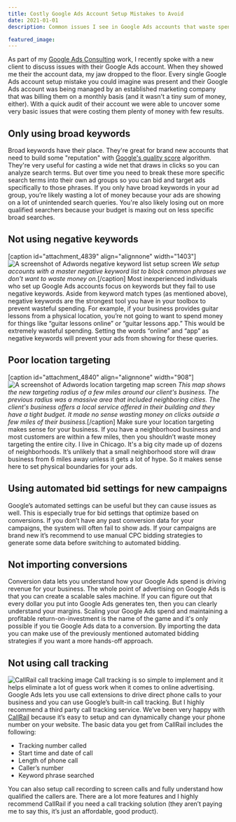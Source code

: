 ```yaml
---
title: Costly Google Ads Account Setup Mistakes to Avoid
date: 2021-01-01
description: Common issues I see in Google Ads accounts that waste spend and fail to generate profitability.

featured_image:
---
```

As part of my [Google Ads Consulting](https://www.gaintap.com/capabilities/search-engine-marketing-consulting/#googleadsconsulting) work, I recently spoke with a new client to discuss issues with their Google Ads account. When they showed me their the account data, my jaw dropped to the floor. Every single Google Ads account setup mistake you could imagine was present and their Google Ads account was being managed by an established marketing company that was billing them on a monthly basis (and it wasn't a tiny sum of money, either). With a quick audit of their account we were able to uncover some very basic issues that were costing them plenty of money with few results.

## Only using broad keywords

Broad keywords have their place. They're great for brand new accounts that need to build some "reputation" with [Google's quality score](https://support.google.com/google-ads/answer/140351?hl=en) algorithm. They're very useful for casting a wide net that draws in clicks so you can analyze search terms. But over time you need to break these more specific search terms into their own ad groups so you can bid and target ads specifically to those phrases. If you only have broad keywords in your ad group, you’re likely wasting a lot of money because your ads are showing on a lot of unintended search queries. You're also likely losing out on more qualified searchers because your budget is maxing out on less specific broad searches.

## Not using negative keywords

[caption id="attachment_4839" align="alignnone" width="1403"]![A screenshot of Adwords negative keyword list setup screen](https://www.gaintap.com/wp-content/uploads/2018/04/gaintap-master-negative-keyword-list.jpg) _We setup accounts with a master negative keyword list to block common phrases we don't want to waste money on._[/caption] Most inexperienced individuals who set up Google Ads accounts focus on keywords but they fail to use negative keywords. Aside from keyword match types (as mentioned above), negative keywords are the strongest tool you have in your toolbox to prevent wasteful spending. For example, if your business provides guitar lessons from a physical location, you’re not going to want to spend money for things like “guitar lessons online” or “guitar lessons app.” This would be extremely wasteful spending. Setting the words “online” and “app” as negative keywords will prevent your ads from showing for these queries.

## Poor location targeting

[caption id="attachment_4840" align="alignnone" width="908"]![A screenshot of Adwords location targeting map screen](https://www.gaintap.com/wp-content/uploads/2018/04/gaintap-adwords-location-targeting-map.jpg) _This map shows the new targeting radius of a few miles around our client's business. The previous radius was a massive area that included neighboring cities. The client's business offers a local service offered in their building and they have a tight budget. It made no sense wasting money on clicks outside a few miles of their business._[/caption] Make sure your location targeting makes sense for your business. If you have a neighborhood business and most customers are within a few miles, then you shouldn’t waste money targeting the entire city. I live in Chicago. It's a big city made up of dozens of neighborhoods. It’s unlikely that a small neighborhood store will draw business from 6 miles away unless it gets a lot of hype. So it makes sense here to set physical boundaries for your ads.

## Using automated bid settings for new campaigns

Google’s automated settings can be useful but they can cause issues as well. This is especially true for bid settings that optimize based on conversions. If you don’t have any past conversion data for your campaigns, the system will often fail to show ads. If your campaigns are brand new it’s recommend to use manual CPC bidding strategies to generate some data before switching to automated bidding.

## Not importing conversions

Conversion data lets you understand how your Google Ads spend is driving revenue for your business. The whole point of advertising on Google Ads is that you can create a scalable sales machine. If you can figure out that every dollar you put into Google Ads generates ten, then you can clearly understand your margins. Scaling your Google Ads spend and maintaining a profitable return-on-investment is the name of the game and it's only possible if you tie Google Ads data to a conversion. By importing the data you can make use of the previously mentioned automated bidding strategies if you want a more hands-off approach.

## Not using call tracking

![CallRail call tracking image](https://www.gaintap.com/wp-content/uploads/2018/04/call-rail-image.png) Call tracking is so simple to implement and it helps eliminate a lot of guess work when it comes to online advertising. Google Ads lets you use call extensions to drive direct phone calls to your business and you can use Google’s built-in call tracking. But I highly recommend a third party call tracking service. We’ve been very happy with [CallRail](https://www.callrail.com/) because it’s easy to setup and can dynamically change your phone number on your website. The basic data you get from CallRail includes the following:

*   Tracking number called
*   Start time and date of call
*   Length of phone call
*   Caller’s number
*   Keyword phrase searched

You can also setup call recording to screen calls and fully understand how qualified the callers are. There are a lot more features and I highly recommend CallRail if you need a call tracking solution (they aren’t paying me to say this, it’s just an affordable, good product).